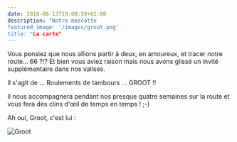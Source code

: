 ```yaml
---
date: 2018-06-13T19:00:59+02:00
description: "Notre mascotte
featured_image: '/images/groot.png'
title: "La carte"
---
```



Vous pensiez que nous allions partir à deux, en amoureux, et tracer notre route... 66 ?!? Et bien vous aviez raison mais nous avons glissé un invité supplémentaire dans nos valises.

Il s'agit de ... Roulements de tambours ... GROOT !!

Il nous accompagnera pendant nos presque quatre semaines sur la route et vous fera des clins d'œil de temps en temps ! ;-)

Ah oui, Groot, c'est lui :

![Groot](/images/groot.png)